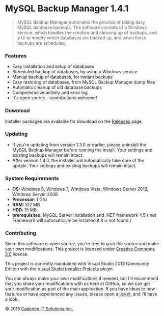 # MySQL Backup Manager 1.4.1 #

> MySQL Backup Manager automates the process of taking daily MySQL database backups. The software consists of a Windows service, which handles the creation and cleaning up of backups, and a UI to modify which databases are backed up, and when these backups are scheduled.


### Features ###

- Easy installation and setup of databases
- Scheduled backup of databases, by using a Windows service
- Manual backup of databases, for instant backups
- Easy restoring of databases, from MySQL Backup Manager dump files
- Automatic cleanup of old database backups
- Comprehensive activity and error log
- It's open source - contributions welcome!

### Download ###

Installer packages are available for download on the [Releases](https://github.com/cbaerike/MySQL-Backup-Manager/releases) page.

### Updating ###

- If you're updating from version 1.3.0 or earlier, please uninstall the MySQL Backup Manager before running the install. Your settings and existing backups will remain intact.
- After version 1.4.0, the installer will automatically take care of the update. Your settings and existing backups will remain intact. 

### System Requirements ###

* **OS:** Windows 8, Windows 7, Windows Vista, Windows Server 2012, Windows Server 2008
* **Processor:** 1 Ghz
* **RAM:** 512 MB
* **HDD:** 15 MB
* **prerequisites:** MySQL Server installation and .NET framework 4.5 (.net Framework will automatically be installed if it is not found.)

### Contributing ###

Since this software is open source, you're free to grab the source and make your own modifications. This project is licensed under [Creative Commons 3.0](http://creativecommons.org/licenses/by-nc-sa/3.0/) license.

This project is currently maintained with Visual Studio 2013 Community Edition with the [Visual Studio Installer Projects](https://visualstudiogallery.msdn.microsoft.com/9abe329c-9bba-44a1-be59-0fbf6151054d) plugin. 

You can always make your own modifications if needed, but I'll recommend that you share your modifications with us here at GitHub, so we can get your modification as part of the main application. If you have ideas to new features or have experienced any issues, please open a [ticket](https://github.com/cbaerike/MySQL-Backup-Manager/issues), and I'll have a look.

&copy; 2015 [Cadence IT Solutions Inc.](http://www.cadenceitsolutions.ca)